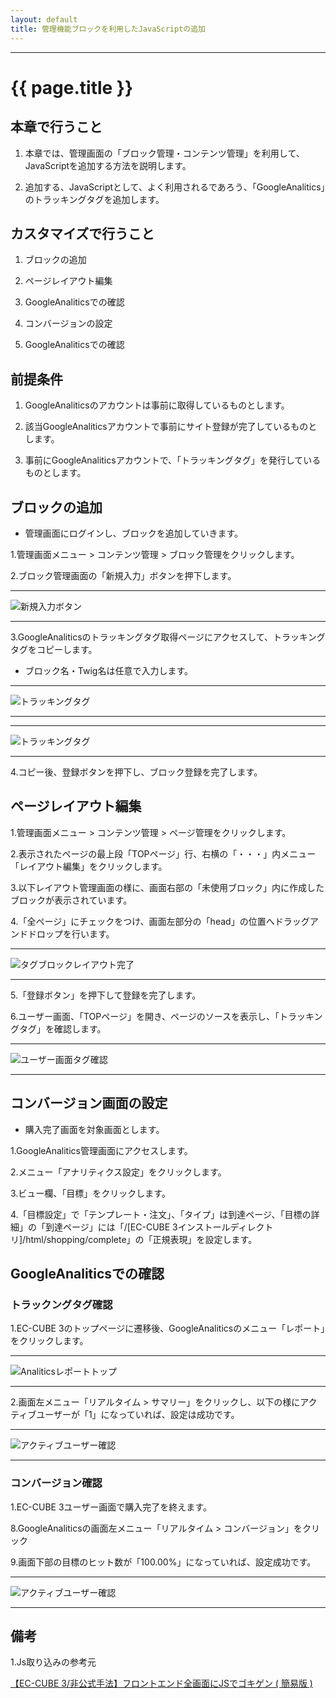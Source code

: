 ```yaml
---
layout: default
title: 管理機能ブロックを利用したJavaScriptの追加
---
```


---

# {{ page.title }}

## 本章で行うこと

1. 本章では、管理画面の「ブロック管理・コンテンツ管理」を利用して、JavaScriptを追加する方法を説明します。

1. 追加する、JavaScriptとして、よく利用されるであろう、「GoogleAnalitics」のトラッキングタグを追加します。

## カスタマイズで行うこと

1. ブロックの追加

1. ページレイアウト編集

1. GoogleAnaliticsでの確認

1. コンバージョンの設定

1. GoogleAnaliticsでの確認

## 前提条件

1. GoogleAnaliticsのアカウントは事前に取得しているものとします。

1. 該当GoogleAnaliticsアカウントで事前にサイト登録が完了しているものとします。

1. 事前にGoogleAnaliticsアカウントで、「トラッキングタグ」を発行しているものとします。

## ブロックの追加

- 管理画面にログインし、ブロックを追加していきます。

1.管理画面メニュー > コンテンツ管理 > ブロック管理をクリックします。

2.ブロック管理画面の「新規入力」ボタンを押下します。

---

![新規入力ボタン](images/cookbook2-view-block-insert.png)

---

3.GoogleAnaliticsのトラッキングタグ取得ページにアクセスして、トラッキングタグをコピーします。
- ブロック名・Twig名は任意で入力します。

---

![トラッキングタグ](images/cookbook2-view-tracking.png)

---

---

![トラッキングタグ](images/cookbook2-view-tracking-copy.png)

---

4.コピー後、登録ボタンを押下し、ブロック登録を完了します。

## ページレイアウト編集

1.管理画面メニュー > コンテンツ管理 > ページ管理をクリックします。

2.表示されたページの最上段「TOPページ」行、右横の「・・・」内メニュー「レイアウト編集」をクリックします。

3.以下レイアウト管理画面の様に、画面右部の「未使用ブロック」内に作成したブロックが表示されています。

4.「全ページ」にチェックをつけ、画面左部分の「head」の位置へドラッグアンドドロップを行います。

---

![タグブロックレイアウト完了](images/cookbook2-view-tracking-layout.png)

---

5.「登録ボタン」を押下して登録を完了します。

6.ユーザー画面、「TOPページ」を開き、ページのソースを表示し、「トラッキングタグ」を確認します。

---

![ユーザー画面タグ確認](images/cookbook2-view-tracking-layout-front-head.png)

---

## コンバージョン画面の設定

- 購入完了画面を対象画面とします。

1.GoogleAnalitics管理画面にアクセスします。

2.メニュー「アナリティクス設定」をクリックします。

3.ビュー欄、「目標」をクリックします。

4.「目標設定」で「テンプレート・注文」、「タイプ」は到達ページ、「目標の詳細」の「到達ページ」には「/[EC-CUBE 3インストールディレクトリ]/html/shopping/complete」の「正規表現」を設定します。

## GoogleAnaliticsでの確認

### トラックングタグ確認

1.EC-CUBE 3のトップページに遷移後、GoogleAnaliticsのメニュー「レポート」をクリックします。

---

![Analiticsレポートトップ](images/cookbook2-view-analitics-top.png)

---

2.画面左メニュー「リアルタイム > サマリー」をクリックし、以下の様にアクティブユーザーが「1」になっていれば、設定は成功です。

---

![アクティブユーザー確認](images/cookbook2-view-analitics-realtime-top.png)

---

### コンバージョン確認

1.EC-CUBE 3ユーザー画面で購入完了を終えます。

8.GoogleAnaliticsの画面左メニュー「リアルタイム > コンバージョン」をクリック

9.画面下部の目標のヒット数が「100.00%」になっていれば、設定成功です。

---

![アクティブユーザー確認](images/cookbook2-view-analitics-realtime-target.png)

---

## 備考

1.Js取り込みの参考元

<a href="http://qiita.com/Geany/items/a1bea004f170d69af6c6" target="_blank">【EC-CUBE 3/非公式手法】フロントエンド全画面にJSでゴキゲン ( 簡易版 )</a>
